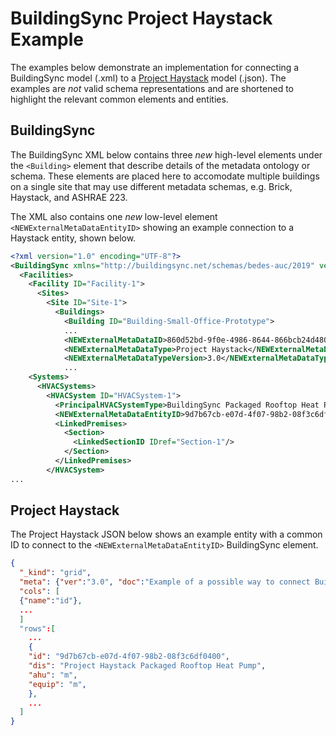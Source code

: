 # BuildingSync Project Haystack Example

The examples below demonstrate an implementation for connecting a BuildingSync model (.xml) to a [Project Haystack](https://project-haystack.org/) model (.json). The examples are _not_ valid schema representations and are shortened to highlight the relevant common elements and entities.

## BuildingSync

The BuildingSync XML below contains three _new_ high-level elements under the `<Building>` element that describe details of the metadata ontology or schema. These elements are placed here to accomodate multiple buildings on a single site that may use different metadata schemas, e.g. Brick, Haystack, and ASHRAE 223.
 
The XML also contains one _new_ low-level element `<NEWExternalMetaDataEntityID>` showing an example connection to a Haystack entity, shown below.
 
```xml
<?xml version="1.0" encoding="UTF-8"?>
<BuildingSync xmlns="http://buildingsync.net/schemas/bedes-auc/2019" version="2.3.0">
  <Facilities>
    <Facility ID="Facility-1">
      <Sites>
        <Site ID="Site-1">
          <Buildings>
            <Building ID="Building-Small-Office-Prototype">
            ...
            <NEWExternalMetaDataID>860d52bd-9f0e-4986-8644-866bcb24d480</NEWExternalMetaDataID>
            <NEWExternalMetaDataType>Project Haystack</NEWExternalMetaDataType>
            <NEWExternalMetaDataTypeVersion>3.0</NEWExternalMetaDataTypeVersion>
            ...
    <Systems>
      <HVACSystems>
        <HVACSystem ID="HVACSystem-1">
          <PrincipalHVACSystemType>BuildingSync Packaged Rooftop Heat Pump</PrincipalHVACSystemType>
          <NEWExternalMetaDataEntityID>9d7b67cb-e07d-4f07-98b2-08f3c6df0400</NEWExternalMetaDataEntityID>
          <LinkedPremises>
            <Section>
              <LinkedSectionID IDref="Section-1"/>
            </Section>
          </LinkedPremises>
        </HVACSystem>      
...
```
 
## Project Haystack
 
The Project Haystack JSON below shows an example entity with a common ID to connect to the `<NEWExternalMetaDataEntityID>` BuildingSync element.
 
```json
{
  "_kind": "grid",
  "meta": {"ver":"3.0", "doc":"Example of a possible way to connect BuildingSync and Project Haystack."},
  "cols": [
  {"name":"id"},
  ...
  ]
  "rows":[
    ...
    {
    "id": "9d7b67cb-e07d-4f07-98b2-08f3c6df0400",
    "dis": "Project Haystack Packaged Rooftop Heat Pump",
    "ahu": "m",
    "equip": "m",
    },
    ...
  ]
}
```
